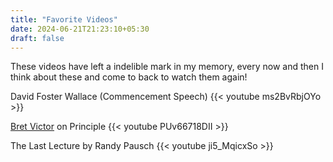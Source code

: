 ```yaml
---
title: "Favorite Videos"
date: 2024-06-21T21:23:10+05:30
draft: false
---
```


These videos have left a indelible mark in my memory, every now and then I think about these and come to back to watch them again!

David Foster Wallace (Commencement Speech)
{{< youtube ms2BvRbjOYo >}}   


[Bret Victor](https://worrydream.com/) on Principle
{{< youtube PUv66718DII >}}   
 

The Last Lecture by Randy Pausch
{{< youtube ji5_MqicxSo >}}   
